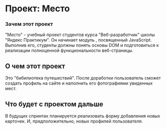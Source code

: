 # Проект: Место

### Зачем этот проект
"Место" - учебный проект студентов курса "Веб-разработчик"
школы "Яндекс Практикум". Он начинает модуль , посвященный JavaScript. 
Выполнив его, студенты должны понять основы DOM и подготовиться к 
реализации полноценной функциональности веб-страницы.

## О чем этот проект
Это "бибилиотека путешествий". После доработки пользователь сможет создать 
профиль на сайте и наполнить его фотографиями увиденных мест.

## Что будет с проектом дальше
В будущих спринтах планируется реализовать форму добавления новых карточек. 
И, предположительно, новых профилей пользователя.

